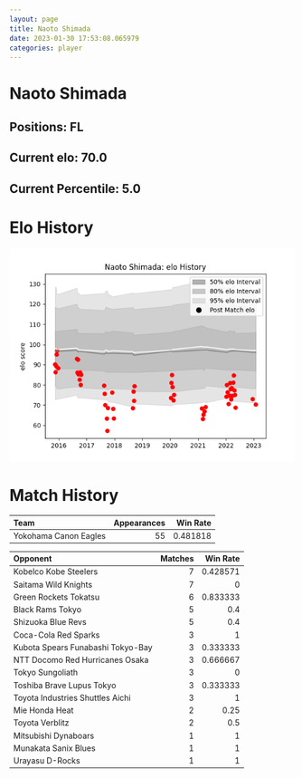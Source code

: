 ```yaml
---  
layout: page  
title: Naoto Shimada  
date: 2023-01-30 17:53:08.065979  
categories: player  
---
```

# Naoto Shimada

## Positions: FL

## Current elo: 70.0

## Current Percentile: 5.0

# Elo History


![elo history](history_NaotoShimada.png)
# Match History


| Team                  |   Appearances |   Win Rate |
|:----------------------|--------------:|-----------:|
| Yokohama Canon Eagles |            55 |   0.481818 |

| Opponent                          |   Matches |   Win Rate |
|:----------------------------------|----------:|-----------:|
| Kobelco Kobe Steelers             |         7 |   0.428571 |
| Saitama Wild Knights              |         7 |   0        |
| Green Rockets Tokatsu             |         6 |   0.833333 |
| Black Rams Tokyo                  |         5 |   0.4      |
| Shizuoka Blue Revs                |         5 |   0.4      |
| Coca-Cola Red Sparks              |         3 |   1        |
| Kubota Spears Funabashi Tokyo-Bay |         3 |   0.333333 |
| NTT Docomo Red Hurricanes Osaka   |         3 |   0.666667 |
| Tokyo Sungoliath                  |         3 |   0        |
| Toshiba Brave Lupus Tokyo         |         3 |   0.333333 |
| Toyota Industries Shuttles Aichi  |         3 |   1        |
| Mie Honda Heat                    |         2 |   0.25     |
| Toyota Verblitz                   |         2 |   0.5      |
| Mitsubishi Dynaboars              |         1 |   1        |
| Munakata Sanix Blues              |         1 |   1        |
| Urayasu D-Rocks                   |         1 |   1        |